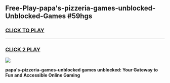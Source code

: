 
## Free-Play-papa's-pizzeria-games-unblocked-Unblocked-Games #59hgs
<h3>
<a href="https://news.freeplayer.one?title=papa's-pizzeria-games-unblocked&ref=8M">CLICK TO PLAY</a></h3>
<hr>

<h3>
<a href="https://news.freeplayer.one?title=papa's-pizzeria-games-unblocked&ref=8M">CLICK 2 PLAY</a>
  
</h3>

<a href="https://news.freeplayer.one?title=papa's-pizzeria-games-unblocked&ref=8M"><img src="https://clearcache.store/games.png"></a>


**papa's-pizzeria-games-unblocked games unblocked: Your Gateway to Fun and Accessible Online Gaming**
